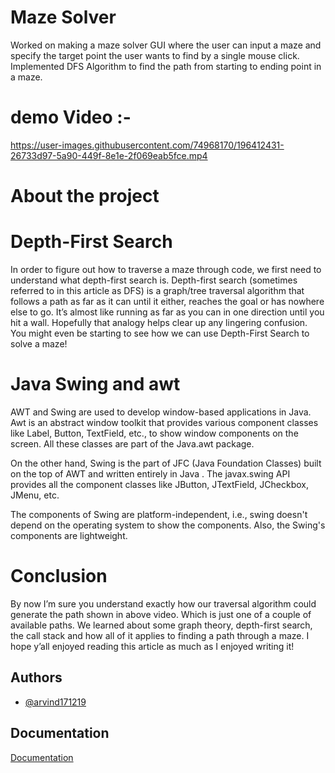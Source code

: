 
# Maze Solver
Worked on making a maze solver GUI where the user can input a maze and specify the target point the user
wants to find by a single mouse click. Implemented DFS Algorithm to find the path from starting to ending
point in a maze.

# demo Video :- 
https://user-images.githubusercontent.com/74968170/196412431-26733d97-5a90-449f-8e1e-2f069eab5fce.mp4

# About the project 

# Depth-First Search
In order to figure out how to traverse a maze through code, we first need to understand what depth-first search is. Depth-first search (sometimes referred to in this article as DFS) is a graph/tree traversal algorithm that follows a path as far as it can until it either, reaches the goal or has nowhere else to go. It’s almost like running as far as you can in one direction until you hit a wall. Hopefully that analogy helps clear up any lingering confusion. You might even be starting to see how we can use Depth-First Search to solve a maze!

# Java Swing and awt
AWT and Swing are used to develop window-based applications in Java. Awt is an abstract window toolkit that provides various component classes like Label, Button, TextField, etc., to show window components on the screen. All these classes are part of the Java.awt package.

On the other hand, Swing is the part of JFC (Java Foundation Classes) built on the top of AWT and written entirely in Java
. The javax.swing API provides all the component classes like JButton, JTextField, JCheckbox, JMenu, etc.

The components of Swing are platform-independent, i.e., swing doesn't depend on the operating system to show the components. Also, the Swing's components are lightweight.


# Conclusion
By now I’m sure you understand exactly how our traversal algorithm could generate the path shown in above video. Which is just one of a couple of available paths. We learned about some graph theory, depth-first search, the call stack and how all of it applies to finding a path through a maze. I hope y’all enjoyed reading this article as much as I enjoyed writing it!

## Authors

- [@arvind171219](https://www.github.com/octokatherine)


## Documentation

[Documentation](https://linktodocumentation)

